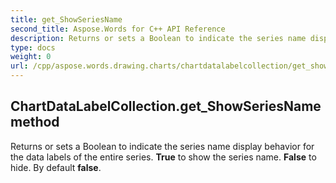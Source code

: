 ```yaml
---
title: get_ShowSeriesName
second_title: Aspose.Words for C++ API Reference
description: Returns or sets a Boolean to indicate the series name display behavior for the data labels of the entire series. True to show the series name. False to hide. By default false. 
type: docs
weight: 0
url: /cpp/aspose.words.drawing.charts/chartdatalabelcollection/get_showseriesname/
---
```

## ChartDataLabelCollection.get_ShowSeriesName method


Returns or sets a Boolean to indicate the series name display behavior for the data labels of the entire series. **True** to show the series name. **False** to hide. By default **false**. 

